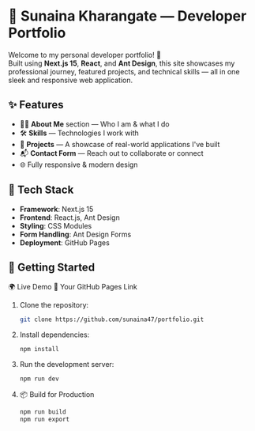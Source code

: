 # 🌟 Sunaina Kharangate — Developer Portfolio

Welcome to my personal developer portfolio! 🚀  
Built using **Next.js 15**, **React**, and **Ant Design**, this site showcases my professional journey, featured projects, and technical skills — all in one sleek and responsive web application.

## ✨ Features

- 🧑‍💻 **About Me** section — Who I am & what I do
- 🛠️ **Skills** — Technologies I work with
- 💼 **Projects** — A showcase of real-world applications I've built
- 📬 **Contact Form** — Reach out to collaborate or connect
- 🌐 Fully responsive & modern design

## 🔧 Tech Stack

- **Framework**: Next.js 15
- **Frontend**: React.js, Ant Design
- **Styling**: CSS Modules
- **Form Handling**: Ant Design Forms
- **Deployment**: GitHub Pages

## 🚀 Getting Started

🌍 Live Demo
🔗 Your GitHub Pages Link

1. Clone the repository:
   ```bash
   git clone https://github.com/sunaina47/portfolio.git
   ```
2. Install dependencies:
   ```bash
   npm install
   ```
3. Run the development server:
   ```bash
   npm run dev
   ```
4. 📦 Build for Production
   ```bash
   npm run build
   npm run export
